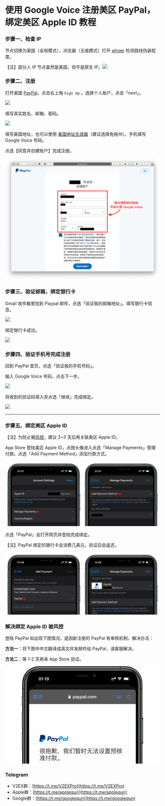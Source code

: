 # 使用 Google Voice 注册美区 PayPal，绑定美区 Apple ID 教程

### 步骤一、检查 IP

节点切换为美国（全局模式），浏览器（无痕模式）打开 [whoer](https://whoer.net) 检测路线伪装程度。

【注】部分人 IP 节点虽然是美国，但不是原生 IP。![](pic/002.jpg)

### 步骤二、注册

打开美国 [PayPal](https://www.paypal.com/us/webapps/mpp/home)，点击右上角 `Sign Up` 。选择个人账户，点击「next」。

![](pic/004.png)

填写真实姓名、邮箱、密码。

![](pic/005.png)

填写美国地址，也可以使用 [美国地址生成器](https://www.fakeaddressgenerator.com/Random_Address/US_California)（建议选择免税州）。手机填写 Google Voice 号码。

点选【同意并创建账户】完成注册。

![](pic/006地址.png)

### 步骤三、验证邮箱，绑定银行卡

Gmail 收件箱里找到 Paypal 邮件，点选「验证我的邮箱地址」。填写银行卡信息。

![](pic/009.png)

绑定银行卡成功。

![](pic/0010.png)

### 步骤四、验证手机号完成注册

回到 PayPal 首页，点选「验证我的手机号码」。

输入 Google Voice 号码，点击下一步。

![](pic/0011.png)



将收到的验证码填入并点选「继续」完成绑定。

![](pic/0014.png)

---

### 步骤五、绑定美区 Apple ID

【注】为防止被[风控](#解决绑定-apple-id-被风控)，建议 2~3 天后再关联美区 Apple ID。

App Store 登陆美区 Apple ID，点按头像进入点选「Manage Payments」管理付款。点选「Add Payment Method」添加付款方式。

![](pic/5id.png)

点选「PayPal」会打开网页并登陆完成绑定。

【注】PayPal 绑定的银行卡会消费几美元，验证后会返还。

![](pic/5pp.png)

### 解决绑定 Apple ID 被风控
登陆 PayPal 如出现下图情况，是因新注册的 PayPal 有审核机制，解决办法：

**方法一**：将下图中中文翻译成英文并发邮件给 PayPal，请客服解决。

**方法二**：等 1-2 天再来 App Store 验证。

![](pic/0017风控.png)

### Telegram
* V2EX群：[https://t.me/V2EXPro](https://t.me/V2EXPro)
* Apple群：[https://t.me/applequn](https://t.me/applequn)
* Google群：[https://t.me/googlequn](https://t.me/googlequn)

